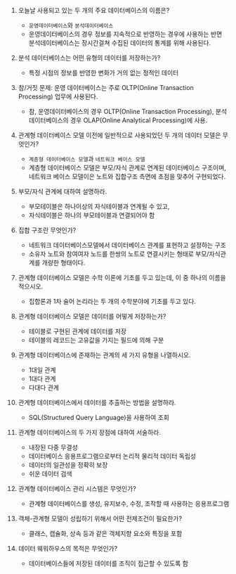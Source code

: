 1. 오늘날 사용되고 있는 두 개의 주요 데이터베이스의 이름은?
    * `운영데이터베이스`와 `분석데이터베이스`
    * 운영데이터베이스의 경우 정보를 지속적으로 반영하는 경우에 사용하는 반면 분석데이터베이스는 장시간걸쳐 수집된 데이터의 통계를 위해 사용된다.
2. 분석 데이터베이스는 어떤 유형의 데이터를 저장하는가?
    * 특정 시점의 정보를 반영한 변화가 거의 없는 정적인 데이터
3. 참/거짓 문제: 운영 데이터베이스는 주로 OLTP(Online Transaction Processing) 업무에 사용된다.
    * 참, 운영데이터베이스의 경우 OLTP(Online Transaction Processing), 분석데이터베이스의 경우 OLAP(Online Analytical Processing)에 사용.
4. 관계형 데이터베이스 모델 이전에 일반적으로 사용되었던 두 개의 데이터 모델은 무엇인가?
    * `계층형 데이터베이스 모델`과 `네트워크 베이스 모델`
    * 계층형 데이터베이스 모델은 부모/자식 관계로 연계된 데이터베이스 구조이며, 네트워크 베이스 모델이은 노트와 집합구조 측면에 초점을 맞추어 구현되었다.
5. 부모/자식 관계에 대하여 설명하라.
    * 부모테이블은 하나이상의 자식테이블과 연계될 수 있고,
    * 자식테이블은 하나의 부모테이블과 연결되어야 함
6. 집합 구조란 무엇인가?
    * 네트워크 데이터베이스모델에서 데이터베이스 관계를 표현하고 설정하는 구조
    * 소유자 노트와 참여여자 노드를 한쌍의 노트로 연결시키는 형태로 부모/자식관계를 개량한 형태이다.
7. 관계형 데이터베이스 모델은 수학 이론에 기초를 두고 있는데, 이 중 하나의 이름을 적으시오.
    * 집합론과 1차 술어 논리라는 두 개의 수학분야에 기초를 두고 있다.
8. 관계형 데이터베이스 모델은 데이터를 어떻게 저장하는가?
    * 테이블로 구현된 관계에 데이터를 저장
    * 테이블의 레코드는 고유값을 가지는 필드에 의해 구분
9.  관계형 데이터베이스에 존재하는 관계의 세 가지 유형을 나열하시오.
    * 1대일 관계
    * 1대다 관계
    * 다대다 관계
11. 관계형 데이터베이스에서 데이터를 추출하는 방법을 설명하라.
    * SQL(Structured Query Language)을 사용하여 조회
12. 관계형 데이터베이스의 두 가지 장점에 대하여 서술하라.
    * 내장된 다중 무결성
    * 데이터베이스 응용프로그램으로부터 논리적 물리적 데이터 독립성
    * 데이터의 일관성을 정확히 보장
    * 쉬운 데이터 검색
   
13. 관계형 데이터베이스 관리 시스템은 무엇인가?
    * 관계형 데이터베이스를 생성, 유지보수, 수정, 조작할 때 사용하는 응용프로그램
14. 객체-관계형 모델이 성립하기 위해서 어떤 전제조건이 필요한가?
    * 클래스, 캡슐화, 상속 등과 같은 객체지향 요소와 특징을 포함 
15. 데이터 웨워하우스의 목적은 무엇인가?
    * 데이터베이스들에 저장된 데이터를 조직이 접근할 수 있도록 함